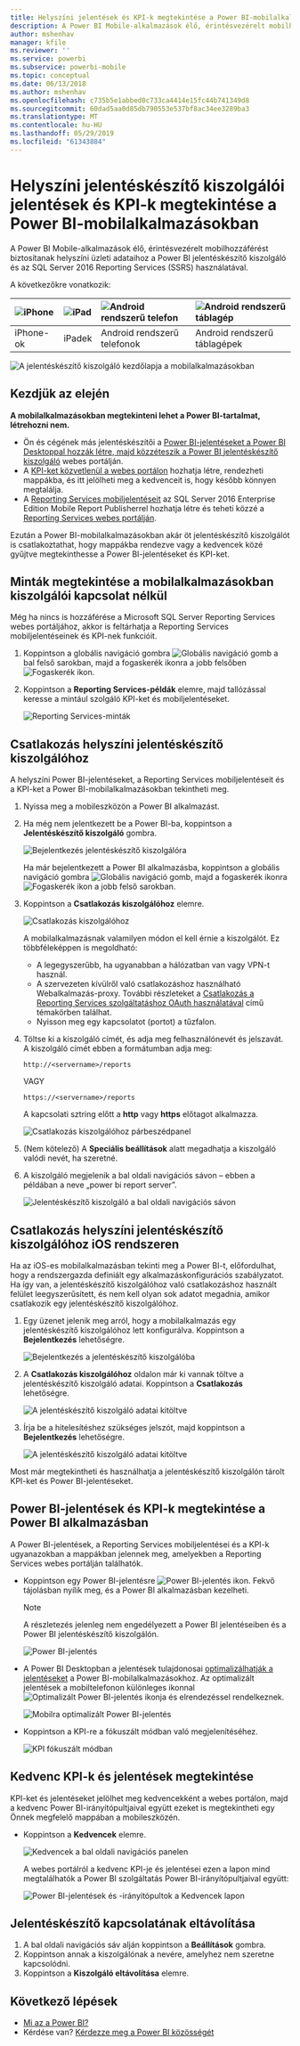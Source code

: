 ```yaml
---
title: Helyszíni jelentések és KPI-k megtekintése a Power BI-mobilalkalmazásokban
description: A Power BI Mobile-alkalmazások élő, érintésvezérelt mobilhozzáférést biztosítanak helyszíni üzleti adataihoz a Microsoft SQL Server Reporting Services és a Power BI jelentéskészítő kiszolgáló használatával.
author: mshenhav
manager: kfile
ms.reviewer: ''
ms.service: powerbi
ms.subservice: powerbi-mobile
ms.topic: conceptual
ms.date: 06/13/2018
ms.author: mshenhav
ms.openlocfilehash: c735b5e1abbed0c733ca4414e15fc44b741349d8
ms.sourcegitcommit: 60dad5aa0d85db790553e537bf8ac34ee3289ba3
ms.translationtype: MT
ms.contentlocale: hu-HU
ms.lasthandoff: 05/29/2019
ms.locfileid: "61343884"
---
```

# <a name="view-on-premises-report-server-reports-and-kpis-in-the-power-bi-mobile-apps"></a>Helyszíni jelentéskészítő kiszolgálói jelentések és KPI-k megtekintése a Power BI-mobilalkalmazásokban

A Power BI Mobile-alkalmazások élő, érintésvezérelt mobilhozzáférést biztosítanak helyszíni üzleti adataihoz a Power BI jelentéskészítő kiszolgáló és az SQL Server 2016 Reporting Services (SSRS) használatával.

A következőkre vonatkozik:

| ![iPhone](./media/mobile-app-ssrs-kpis-mobile-on-premises-reports/iphone-logo-50-px.png) | ![iPad](./media/mobile-app-ssrs-kpis-mobile-on-premises-reports/ipad-logo-50-px.png) | ![Android rendszerű telefon](./media/mobile-app-ssrs-kpis-mobile-on-premises-reports/android-phone-logo-50-px.png) | ![Android rendszerű táblagép](./media/mobile-app-ssrs-kpis-mobile-on-premises-reports/android-tablet-logo-50-px.png) |
|:--- |:--- |:--- |:--- |
| iPhone-ok |iPadek |Android rendszerű telefonok |Android rendszerű táblagépek |


![A jelentéskészítő kiszolgáló kezdőlapja a mobilalkalmazásokban](./media/mobile-app-ssrs-kpis-mobile-on-premises-reports/power-bi-ipad-pbi-report-server-home.png)

## <a name="first-things-first"></a>Kezdjük az elején
**A mobilalkalmazásokban megtekinteni lehet a Power BI-tartalmat, létrehozni nem.**

* Ön és cégének más jelentéskészítői a [Power BI-jelentéseket a Power BI Desktoppal hozzák létre, majd közzéteszik a Power BI jelentéskészítő kiszolgáló](../../report-server/quickstart-create-powerbi-report.md) webes portálján. 
* A [KPI-ket közvetlenül a webes portálon](https://docs.microsoft.com/sql/reporting-services/working-with-kpis-in-reporting-services) hozhatja létre, rendezheti mappákba, és itt jelölheti meg a kedvenceit is, hogy később könnyen megtalálja. 
* A [Reporting Services mobiljelentéseit](https://docs.microsoft.com/sql/reporting-services/mobile-reports/create-mobile-reports-with-sql-server-mobile-report-publisher) az SQL Server 2016 Enterprise Edition Mobile Report Publisherrel hozhatja létre és teheti közzé a [Reporting Services webes portálján](https://docs.microsoft.com/sql/reporting-services/web-portal-ssrs-native-mode).  

Ezután a Power BI-mobilalkalmazásokban akár öt jelentéskészítő kiszolgálót is csatlakoztathat, hogy mappákba rendezve vagy a kedvencek közé gyűjtve megtekinthesse a Power BI-jelentéseket és KPI-ket. 

## <a name="explore-samples-in-the-mobile-apps-without-a-server-connection"></a>Minták megtekintése a mobilalkalmazásokban kiszolgálói kapcsolat nélkül
Még ha nincs is hozzáférése a Microsoft SQL Server Reporting Services webes portáljához, akkor is feltárhatja a Reporting Services mobiljelentéseinek és KPI-nek funkcióit. 

1. Koppintson a globális navigáció gombra ![Globális navigáció gomb](././media/mobile-app-ssrs-kpis-mobile-on-premises-reports/power-bi-iphone-global-nav-button.png) a bal felső sarokban, majd a fogaskerék ikonra a jobb felsőben ![Fogaskerék ikon](././media/mobile-app-ssrs-kpis-mobile-on-premises-reports/power-bi-ios-settings-icon.png).
2. Koppintson a **Reporting Services-példák** elemre, majd tallózással keresse a mintául szolgáló KPI-ket és mobiljelentéseket.
   
   ![Reporting Services-minták](./media/mobile-app-ssrs-kpis-mobile-on-premises-reports/power-bi-iphone-ssrs-samples.png)

## <a name="connect-to-an-on-premises-report-server"></a>Csatlakozás helyszíni jelentéskészítő kiszolgálóhoz
A helyszíni Power BI-jelentéseket, a Reporting Services mobiljelentéseit és a KPI-ket a Power BI-mobilalkalmazásokban tekintheti meg. 

1. Nyissa meg a mobileszközön a Power BI alkalmazást.
2. Ha még nem jelentkezett be a Power BI-ba, koppintson a **Jelentéskészítő kiszolgáló** gombra.
   
   ![Bejelentkezés jelentéskészítő kiszolgálóra](./media/mobile-app-ssrs-kpis-mobile-on-premises-reports/power-bi-connect-to-rs-login.png)
   
   Ha már bejelentkezett a Power BI alkalmazásba, koppintson a globális navigáció gombra ![Globális navigáció gomb](././media/mobile-app-ssrs-kpis-mobile-on-premises-reports/power-bi-iphone-global-nav-button.png), majd a fogaskerék ikonra ![Fogaskerék ikon](././media/mobile-app-ssrs-kpis-mobile-on-premises-reports/power-bi-ios-settings-icon.png) a jobb felső sarokban.
3. Koppintson a **Csatlakozás kiszolgálóhoz** elemre.
   
    ![Csatlakozás kiszolgálóhoz](./media/mobile-app-ssrs-kpis-mobile-on-premises-reports/power-bi-android-server-sign-in.png)

     A mobilalkalmazásnak valamilyen módon el kell érnie a kiszolgálót. Ez többféleképpen is megoldható:

    - A legegyszerűbb, ha ugyanabban a hálózatban van vagy VPN-t használ.
    - A szervezeten kívülről való csatlakozáshoz használható Webalkalmazás-proxy. További részleteket a [Csatlakozás a Reporting Services szolgáltatáshoz OAuth használatával](mobile-oauth-ssrs.md) című témakörben találhat. 
    - Nyisson meg egy kapcsolatot (portot) a tűzfalon.

1. Töltse ki a kiszolgáló címét, és adja meg felhasználónevét és jelszavát. A kiszolgáló címét ebben a formátumban adja meg:
   
     `http://<servername>/reports`
   
     VAGY
   
     `https://<servername>/reports`
   
   A kapcsolati sztring előtt a **http** vagy **https** előtagot alkalmazza.
   
    ![Csatlakozás kiszolgálóhoz párbeszédpanel](./media/mobile-app-ssrs-kpis-mobile-on-premises-reports/power-bi-ios-connect-to-server-dialog.png)
5. (Nem kötelező) A **Speciális beállítások** alatt megadhatja a kiszolgáló valódi nevét, ha szeretné.
6. A kiszolgáló megjelenik a bal oldali navigációs sávon – ebben a példában a neve „power bi report server”.
   
   ![Jelentéskészítő kiszolgáló a bal oldali navigációs sávon](./media/mobile-app-ssrs-kpis-mobile-on-premises-reports/power-bi-iphone-left-nav-report-server.png)

## <a name="connect-to-an-on-premises-report-server-in-ios"></a>Csatlakozás helyszíni jelentéskészítő kiszolgálóhoz iOS rendszeren

Ha az iOS-es mobilalkalmazásban tekinti meg a Power BI-t, előfordulhat, hogy a rendszergazda definiált egy alkalmazáskonfigurációs szabályzatot. Ha így van, a jelentéskészítő kiszolgálóhoz való csatlakozáshoz használt felület leegyszerűsített, és nem kell olyan sok adatot megadnia, amikor csatlakozik egy jelentéskészítő kiszolgálóhoz. 

1. Egy üzenet jelenik meg arról, hogy a mobilalkalmazás egy jelentéskészítő kiszolgálóhoz lett konfigurálva. Koppintson a **Bejelentkezés** lehetőségre.

    ![Bejelentkezés a jelentéskészítő kiszolgálóba](./media/mobile-app-ssrs-kpis-mobile-on-premises-reports/power-bi-config-server-sign-in.png)

2.  A **Csatlakozás kiszolgálóhoz** oldalon már ki vannak töltve a jelentéskészítő kiszolgáló adatai. Koppintson a **Csatlakozás** lehetőségre.

    ![A jelentéskészítő kiszolgáló adatai kitöltve](./media/mobile-app-ssrs-kpis-mobile-on-premises-reports/power-bi-ios-remote-configure-connect-server.png)

3. Írja be a hitelesítéshez szükséges jelszót, majd koppintson a **Bejelentkezés** lehetőségre. 

    ![A jelentéskészítő kiszolgáló adatai kitöltve](./media/mobile-app-ssrs-kpis-mobile-on-premises-reports/power-bi-config-server-address.png)

Most már megtekintheti és használhatja a jelentéskészítő kiszolgálón tárolt KPI-ket és Power BI-jelentéseket.

## <a name="view-power-bi-reports-and-kpis-in-the-power-bi-app"></a>Power BI-jelentések és KPI-k megtekintése a Power BI alkalmazásban
A Power BI-jelentések, a Reporting Services mobiljelentései és a KPI-k ugyanazokban a mappákban jelennek meg, amelyekben a Reporting Services webes portálján találhatók. 

* Koppintson egy Power BI-jelentésre ![Power BI-jelentés ikon](./media/mobile-app-ssrs-kpis-mobile-on-premises-reports/power-bi-rs-mobile-report-icon.png). Fekvő tájolásban nyílik meg, és a Power BI alkalmazásban kezelheti.

    > [!NOTE]
  > A részletezés jelenleg nem engedélyezett a Power BI jelentéseiben és a Power BI jelentéskészítő kiszolgálón.
  
    ![Power BI-jelentés](./media/mobile-app-ssrs-kpis-mobile-on-premises-reports/power-bi-iphone-report-server-report.png)
* A Power BI Desktopban a jelentések tulajdonosai [optimalizálhatják a jelentéseket](../../desktop-create-phone-report.md) a Power BI-mobilalkalmazásokhoz. Az optimalizált jelentések a mobiltelefonon különleges ikonnal ![Optimalizált Power BI-jelentés ikonja](./media/mobile-app-ssrs-kpis-mobile-on-premises-reports/power-bi-rs-mobile-optimized-icon.png) és elrendezéssel rendelkeznek.
  
    ![Mobilra optimalizált Power BI-jelentés](./media/mobile-app-ssrs-kpis-mobile-on-premises-reports/power-bi-rs-mobile-optimized-report.png)
* Koppintson a KPI-re a fókuszált módban való megjelenítéséhez.
  
    ![KPI fókuszált módban](./media/mobile-app-ssrs-kpis-mobile-on-premises-reports/pbi_ipad_ssmrp_tile.png)

## <a name="view-your-favorite-kpis-and-reports"></a>Kedvenc KPI-k és jelentések megtekintése
KPI-ket és jelentéseket jelölhet meg kedvencekként a webes portálon, majd a kedvenc Power BI-irányítópultjaival együtt ezeket is megtekintheti egy Önnek megfelelő mappában a mobileszközén.

* Koppintson a **Kedvencek** elemre.
  
   ![Kedvencek a bal oldali navigációs panelen](./media/mobile-app-ssrs-kpis-mobile-on-premises-reports/power-bi-ipad-faves-pbi-report-server-update.png)
  
   A webes portálról a kedvenc KPI-je és jelentései ezen a lapon mind megtalálhatók a Power BI szolgáltatás Power BI-irányítópultjaival együtt:
  
   ![Power BI-jelentések és -irányítópultok a Kedvencek lapon](./media/mobile-app-ssrs-kpis-mobile-on-premises-reports/power-bi-ipad-favorites.png)

## <a name="remove-a-connection-to-a-report-server"></a>Jelentéskészítő kapcsolatának eltávolítása
1. A bal oldali navigációs sáv alján koppintson a **Beállítások** gombra.
2. Koppintson annak a kiszolgálónak a nevére, amelyhez nem szeretne kapcsolódni.
3. Koppintson a **Kiszolgáló eltávolítása** elemre.

## <a name="next-steps"></a>Következő lépések
* [Mi az a Power BI?](../../power-bi-overview.md)  
* Kérdése van? [Kérdezze meg a Power BI közösségét](http://community.powerbi.com/)

